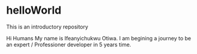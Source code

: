 # helloWorld
This is an introductory repository

Hi Humans
My name is Ifeanyichukwu Otiwa. I am begining a journey to be an expert / Professioner developer in 5 years time.
